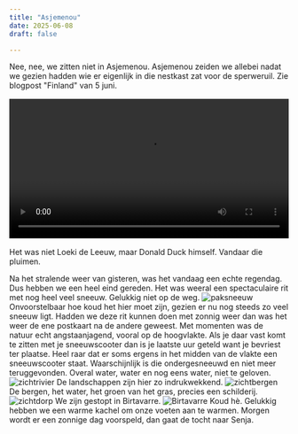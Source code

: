 ```yaml
---
title: "Asjemenou"
date: 2025-06-08
draft: false

---
```


Nee, nee, we zitten niet in Asjemenou.
Asjemenou zeiden we allebei nadat we gezien hadden wie er eigenlijk in die nestkast zat voor de sperweruil.
Zie blogpost "Finland" van 5 juni.
<video controls width="100%" style="max-width: 720px; margin: 1rem auto; display: block;">
  <source src="/videos/2025-06-08-eend-nestkast.mp4" type="video/mp4">
  Your browser does not support the video tag.
</video>
Het was niet Loeki de Leeuw, maar Donald Duck himself.
Vandaar die pluimen.

Na het stralende weer van gisteren, was het vandaag een echte regendag.
Dus hebben we een heel eind gereden.
Het was weeral een spectaculaire rit met nog heel veel sneeuw.
Gelukkig niet op de weg.
![paksneeuw](/images/2025-06-08-paksneeuw.jpg)
Onvoorstelbaar hoe koud het hier moet zijn, gezien er nu nog steeds zo veel sneeuw ligt.
Hadden we deze rit kunnen doen met zonnig weer dan was het weer de ene postkaart na de andere geweest.
Met momenten was de natuur echt angstaanjagend, vooral op de hoogvlakte.
Als je daar vast komt te zitten met je sneeuwscooter dan is je laatste uur geteld want je bevriest ter plaatse.
Heel raar dat er soms ergens in het midden van de vlakte een sneeuwscooter staat.
Waarschijnlijk is die ondergesneeuwd en niet meer teruggevonden.
Overal water, water en nog eens water, niet te geloven.
![zichtrivier](/images/2025-06-08-zichtrivier.jpg)
De landschappen zijn hier zo indrukwekkend.
![zichtbergen](/images/2025-06-08-zichtbergen.jpg)
De bergen, het water, het groen van het gras, precies een schilderij.
![zichtdorp](/images/2025-06-08-zichtdorp.jpg)
We zijn gestopt in Birtavarre.
![Birtavarre](/images/2025-06-08-Birtavarre.jpg)
Koud hè.
Gelukkig hebben we een warme kachel om onze voeten aan te warmen.
Morgen wordt er een zonnige dag voorspeld, dan gaat de tocht naar Senja.

